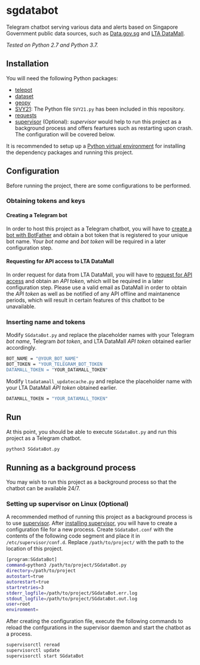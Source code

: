 # sgdatabot
Telegram chatbot serving various data and alerts based on Singapore Government public data sources, such as 
[Data.gov.sg](https://data.gov.sg/) and [LTA DataMall](https://www.mytransport.sg/content/mytransport/home/dataMall.html).

*Tested on Python 2.7 and Python 3.7.*

## Installation
You will need the following Python packages:
* [telepot](https://telepot.readthedocs.io/en/latest/)
* [dataset](https://dataset.readthedocs.io/en/latest/)
* [geopy](https://geopy.readthedocs.io/en/stable/)
* [SVY21](https://github.com/cgcai/SVY21): The Python file `SVY21.py` has been included in this repository.
* [requests](https://pypi.org/project/requests/)
* [supervisor](http://supervisord.org/installing.html) (Optional): *supervisor* would help to run this project as a background process 
and offers feartures such as restarting upon crash. The configuration will be covered below.

It is recommended to setup up a 
[Python virtual environment](https://packaging.python.org/guides/installing-using-pip-and-virtual-environments/)
for installing the dependency packages and running this project.

## Configuration
Before running the project, there are some configurations to be performed. 

### Obtaining tokens and keys

#### Creating a Telegram bot
In order to host this project as a Telegram chatbot, you will have to 
[create a bot with BotFather](https://core.telegram.org/bots#3-how-do-i-create-a-bot)
and obtain a bot token that is registered to your unique bot name. Your *bot name* and *bot token* will be required in a later 
configuration step.

#### Requesting for API access to LTA DataMall
In order request for data from LTA DataMall, you will have to
[request for API access](https://www.mytransport.sg/content/mytransport/home/dataMall/request-for-api.html) and obtain an *API token*, 
which will be required in a later configuration step. Please use a valid email as DataMall in order to obtain the *API token* as well as
be notified of any API offline and maintanence periods, which will result in certain features of this chatbot to be unavailable.

### Inserting name and tokens
Modify `SGdataBot.py` and replace the placeholder names with your Telegram *bot name*, Telegram *bot token*, and LTA DataMall
*API token* obtained earlier accordingly.
```bash
BOT_NAME = "@YOUR_BOT_NAME"
BOT_TOKEN = "YOUR_TELEGRAM_BOT_TOKEN
DATAMALL_TOKEN = "YOUR_DATAMALL_TOKEN"
```

Modify `ltadatamall_updatecache.py` and replace the placeholder name with your LTA DataMall *API token* obtained earlier.
```bash
DATAMALL_TOKEN = "YOUR_DATAMALL_TOKEN"
```

## Run
At this point, you should be able to execute `SGdataBot.py` and run this project as a Telegram chatbot.
```bash
python3 SGdataBot.py
```

## Running as a background process
You may wish to run this project as a background process so that the chatbot can be available 24/7.

### Setting up supervisor on Linux (Optional)
A recommended method of running this project as a background process is to use [supervisor](http://supervisord.org/).
After [installing supervisor](http://supervisord.org/installing.html), you will have to create a configuration file for a new process.
Create `SGdataBot.conf` with the contents of the following code segment and place it in `/etc/supervisor/conf.d`. 
Replace `/path/to/project/` with the path to the location of this project.
```bash
[program:SGdataBot]
command=python3 /path/to/project/SGdataBot.py
directory=/path/to/project
autostart=true
autorestart=true
startretries=3
stderr_logfile=/path/to/project/SGdataBot.err.log
stdout_logfile=/path/to/project/SGdataBot.out.log
user=root
environment= 
```
After creating the configuration file, execute the following commands to reload the confgurations in the supervisor daemon
and start the chatbot as a process.
```bash
supervisorctl reread
supervisorctl update
supervisorctl start SGdataBot
```



